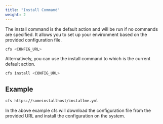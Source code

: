 ```yaml
---
title: "Install Command"
weight: 2
---
```

The install command is the default action and will be run if no commands are specified. It allows you to set up your environment based on the provided configuration file.

```bash
cfs <CONFIG_URL>
```
Alternatively, you can use the install command to which is the current default action.

```bash
cfs install <CONFIG_URL>
```

## Example
```bash
cfs https://someinstallhost/installme.yml
```

In the above example cfs will download the configuration file from the provided URL and install the configuration on the system.